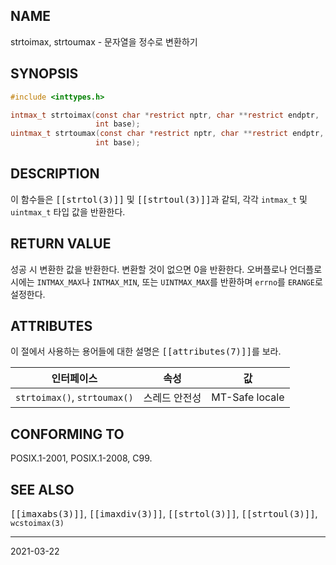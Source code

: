 ## NAME

strtoimax, strtoumax - 문자열을 정수로 변환하기

## SYNOPSIS

```c
#include <inttypes.h>

intmax_t strtoimax(const char *restrict nptr, char **restrict endptr,
                   int base);
uintmax_t strtoumax(const char *restrict nptr, char **restrict endptr,
                   int base);
```

## DESCRIPTION

이 함수들은 <tt>[[strtol(3)]]</tt> 및 <tt>[[strtoul(3)]]</tt>과 같되, 각각 `intmax_t` 및 `uintmax_t` 타입 값을 반환한다.

## RETURN VALUE

성공 시 변환한 값을 반환한다. 변환할 것이 없으면 0을 반환한다. 오버플로나 언더플로 시에는 `INTMAX_MAX`나 `INTMAX_MIN`, 또는 `UINTMAX_MAX`를 반환하며 `errno`를 `ERANGE`로 설정한다.

## ATTRIBUTES

이 절에서 사용하는 용어들에 대한 설명은 <tt>[[attributes(7)]]</tt>를 보라.

| 인터페이스 | 속성 | 값 |
| --- | --- | --- |
| `strtoimax()`, `strtoumax()` | 스레드 안전성 | MT-Safe locale |

## CONFORMING TO

POSIX.1-2001, POSIX.1-2008, C99.

## SEE ALSO

<tt>[[imaxabs(3)]]</tt>, <tt>[[imaxdiv(3)]]</tt>, <tt>[[strtol(3)]]</tt>, <tt>[[strtoul(3)]]</tt>, `wcstoimax(3)`

----

2021-03-22

